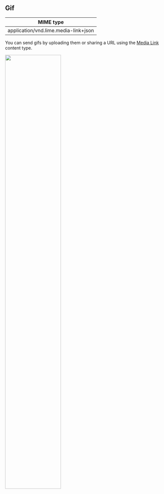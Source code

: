 ## Gif


| MIME type                            |
|--------------------------------------|
| application/vnd.lime.media-link+json |

You can send gifs by uploading them or sharing a URL using the [Media Link](http://boyce.local:4567/#media-link) content type.

<img src="https://uploaddeimagens.com.br/images/001/145/338/original/Media_Link%28ml1%29.png?1508759375" width="60%" ></img>


